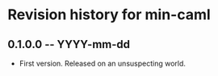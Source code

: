 # Revision history for min-caml

## 0.1.0.0 -- YYYY-mm-dd

* First version. Released on an unsuspecting world.

